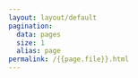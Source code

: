 ```yaml
---
layout: layout/default
pagination:
  data: pages
  size: 1
  alias: page
permalink: /{{page.file}}.html
---
```


